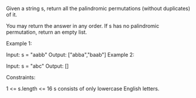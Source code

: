 Given a string s, return all the palindromic permutations (without duplicates) of it.

You may return the answer in any order. If s has no palindromic permutation, return an empty list.

 

Example 1:

Input: s = "aabb"
Output: ["abba","baab"]
Example 2:

Input: s = "abc"
Output: []
 

Constraints:

1 <= s.length <= 16
s consists of only lowercase English letters.
